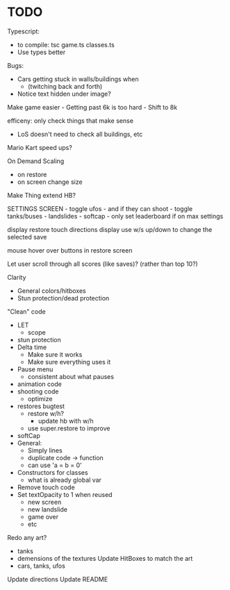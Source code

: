 # TODO

Typescript:
- to compile: tsc game.ts classes.ts
- Use types better

Bugs:
- Cars getting stuck in walls/buildings when
    - (twitching back and forth)
- Notice text hidden under image?

Make game easier
    - Getting past 6k is too hard
        - Shift to 8k

efficeny: only check things that make sense
- LoS doesn't need to check all buildings, etc

Mario Kart speed ups?

On Demand Scaling
- on restore
- on screen change size

Make Thing extend HB?

SETTINGS SCREEN
    - toggle ufos
        - and if they can shoot
    - toggle tanks/buses
    - landslides
    - softcap
    - only set leaderboard if on max settings

display restore touch directions
display use w/s up/down to change the selected save

mouse hover over buttons in restore screen

Let user scroll through all scores (like saves)? (rather than top 10?)

Clarity
- General colors/hitboxes
- Stun protection/dead protection

"Clean" code
- LET
    - scope
- stun protection
- Delta time
    - Make sure it works
    - Make sure everything uses it
- Pause menu
    - consistent about what pauses
- animation code
- shooting code
    - optimize
- restores bugtest
    - restore w/h?
        - update hb with w/h
    - use super.restore to improve
- softCap
- General:
    - Simply lines
    - duplicate code -> function
    - can use 'a = b = 0'
- Constructors for classes
    - what is already global var
- Remove touch code
- Set textOpacity to 1 when reused
    - new screen
    - new landslide
    - game over
    - etc

Redo any art?
- tanks
- demensions of the textures
Update HitBoxes to match the art
- cars, tanks, ufos

Update directions
Update README